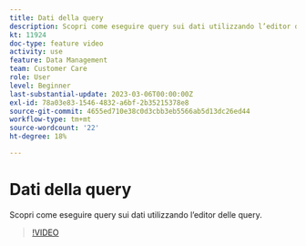 ```yaml
---
title: Dati della query
description: Scopri come eseguire query sui dati utilizzando l’editor delle query.
kt: 11924
doc-type: feature video
activity: use
feature: Data Management
team: Customer Care
role: User
level: Beginner
last-substantial-update: 2023-03-06T00:00:00Z
exl-id: 78a03e83-1546-4832-a6bf-2b35215378e8
source-git-commit: 4655ed710e38c0d3cbb3eb5566ab5d13dc26ed44
workflow-type: tm+mt
source-wordcount: '22'
ht-degree: 18%

---
```


# Dati della query

Scopri come eseguire query sui dati utilizzando l’editor delle query.

>[!VIDEO](https://video.tv.adobe.com/v/3415814?quality=12&learn=on)
